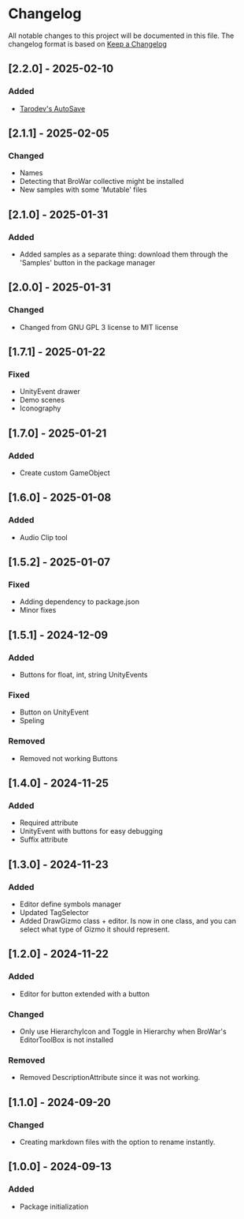 # Changelog

All notable changes to this project will be documented in this file.
The changelog format is based on [Keep a Changelog](https://keepachangelog.com/en/1.0.0/)

## [2.2.0] - 2025-02-10
### Added
- [Tarodev's AutoSave](https://www.youtube.com/watch?v=q0ZDlhPs8mU)


## [2.1.1] - 2025-02-05
### Changed
- Names
- Detecting that BroWar collective might be installed
- New samples with some 'Mutable' files


## [2.1.0] - 2025-01-31
### Added
- Added samples as a separate thing: download them through the 'Samples' button in the package manager


## [2.0.0] - 2025-01-31
### Changed
- Changed from GNU GPL 3 license to MIT license


## [1.7.1] - 2025-01-22
### Fixed
- UnityEvent drawer
- Demo scenes
- Iconography


## [1.7.0] - 2025-01-21
### Added
- Create custom GameObject


## [1.6.0] - 2025-01-08
### Added 
- Audio Clip tool


## [1.5.2] - 2025-01-07
### Fixed
- Adding dependency to package.json
- Minor fixes


## [1.5.1] - 2024-12-09
### Added
- Buttons for float, int, string UnityEvents
### Fixed
- Button on UnityEvent
- Speling
### Removed
- Removed not working Buttons


## [1.4.0] - 2024-11-25
### Added
- Required attribute
- UnityEvent with buttons for easy debugging
- Suffix attribute


## [1.3.0] - 2024-11-23
### Added
- Editor define symbols manager
- Updated TagSelector
- Added DrawGizmo class + editor. Is now in one class, and you can select what type of Gizmo it should represent.


## [1.2.0] - 2024-11-22
### Added
- Editor for button extended with a button
### Changed
- Only use HierarchyIcon and Toggle in Hierarchy when BroWar's EditorToolBox is not installed
### Removed
- Removed DescriptionAttribute since it was not working.


## [1.1.0] - 2024-09-20
### Changed
- Creating markdown files with the option to rename instantly. 


## [1.0.0] - 2024-09-13
### Added
- Package initialization

